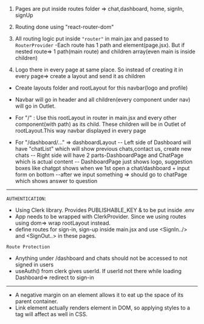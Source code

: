 1. Pages are put inside routes folder => chat,dashboard, home, signIn, signUp
2. Routing done using "react-router-dom"
3. All routing logic put inside `"router"` in main.jax and passed to `RouterProvider`
   -Each route has 1 path and element(page.jsx). But if nested route=> 1 path(main route) and children array(even main is inside children)

4. Logo there in every page at same place. So instead of creating it in every page=> create a layout and send it as children

- Create layouts folder and rootLayout for this navbar(logo and profile)
- Navbar will go in header and all children(every component under nav) will go in Outlet.
- For "/" : Use this rootLayout in router in main.jsx and every other component(with path) as its child. These children will be in Outlet of rootLayout.This way navbar displayed in every page

- For "/dashboard/..." => dashboardLayout
  -- Left side of Dashboard will have "chatList" which will show previous chats,contact us, create new chats
  -- Right side will have 2 parts-DashboardPage and ChatPage which is actual content
  -- DashboardPage just shows logo, suggestion boxes like chatgpt shows when we 1st open a chat/dashboard + input form on bottom
  --after we input something => should go to chatPage which shows answer to question

---

`AUTHENTICATION`:

- Using Clerk library. Provides PUBLISHABLE_KEY & to be put inside .env
- App needs to be wrapped with ClerkProvider. Since we using routes using dom=> wrap rootLayout instead.
- define routes for sign-in, sign-up inside main.jsx and use <SignIn../> and <SignOut..> in these pages.

`Route Protection`

- Anything under /dashboard and chats should not be accessed to not signed in users
- useAuth() from clerk gives userId. If userId not there while loading Dashboard=> redirect to sign-in

---

- A negative margin on an element allows it to eat up the space of its parent container.
- Link element actually renders <a> element in DOM, so applying styles to a tag will affect <Link> as well in CSS.
